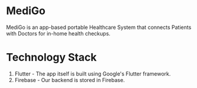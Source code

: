# MediGo

MediGo is an app-based portable Healthcare System that connects Patients with Doctors for in-home health checkups.


# Technology Stack
1. Flutter - The app itself is built using Google's Flutter framework.
2. Firebase - Our backend is stored in Firebase. 
